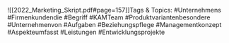 
![[2022_Marketing_Skript.pdf#page=157]]Tags & Topics:
   #Unternehmens
   #Firmenkundendie
   #Begriff
   #KAMTeam
   #Produktvariantenbesondere
   #Unternehmenvon
   #Aufgaben
   #Beziehungspflege
   #Managementkonzept
   #Aspekteumfasst
   #Leistungen
   #Entwicklungsprojekte